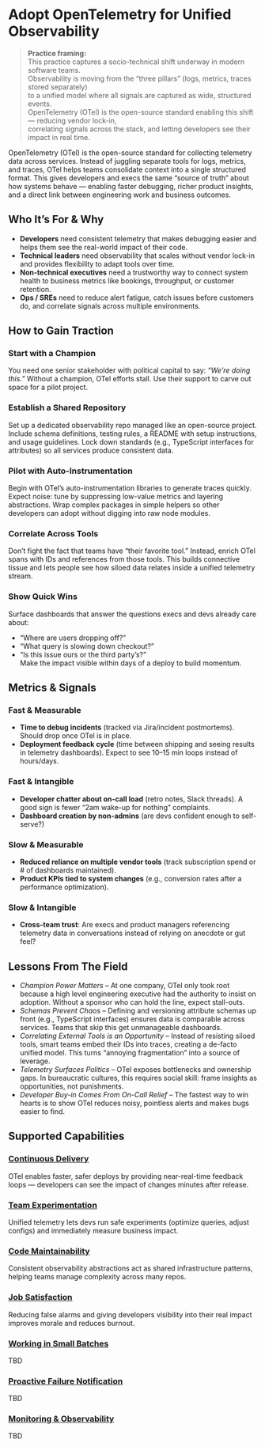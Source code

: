 # Adopt OpenTelemetry for Unified Observability

> **Practice framing:**  
> This practice captures a socio-technical shift underway in modern software teams.  
> Observability is moving from the “three pillars” (logs, metrics, traces stored separately)  
> to a unified model where all signals are captured as wide, structured events.  
> OpenTelemetry (OTel) is the open-source standard enabling this shift — reducing vendor lock-in,  
> correlating signals across the stack, and letting developers see their impact in real time.

OpenTelemetry (OTel) is the open-source standard for collecting telemetry data across services. Instead of juggling separate tools for logs, metrics, and traces, OTel helps teams consolidate context into a single structured format. This gives developers and execs the same “source of truth” about how systems behave — enabling faster debugging, richer product insights, and a direct link between engineering work and business outcomes.

## Who It’s For & Why

- **Developers** need consistent telemetry that makes debugging easier and helps them see the real-world impact of their code.  
- **Technical leaders** need observability that scales without vendor lock-in and provides flexibility to adapt tools over time.  
- **Non-technical executives** need a trustworthy way to connect system health to business metrics like bookings, throughput, or customer retention.  
- **Ops / SREs** need to reduce alert fatigue, catch issues before customers do, and correlate signals across multiple environments.


## How to Gain Traction

### Start with a Champion
You need one senior stakeholder with political capital to say: *“We’re doing this.”* Without a champion, OTel efforts stall. Use their support to carve out space for a pilot project.

### Establish a Shared Repository
Set up a dedicated observability repo managed like an open-source project. Include schema definitions, testing rules, a README with setup instructions, and usage guidelines. Lock down standards (e.g., TypeScript interfaces for attributes) so all services produce consistent data.

### Pilot with Auto-Instrumentation
Begin with OTel’s auto-instrumentation libraries to generate traces quickly. Expect noise: tune by suppressing low-value metrics and layering abstractions. Wrap complex packages in simple helpers so other developers can adopt without digging into raw node modules.

### Correlate Across Tools
Don’t fight the fact that teams have “their favorite tool.” Instead, enrich OTel spans with IDs and references from those tools. This builds connective tissue and lets people see how siloed data relates inside a unified telemetry stream.

### Show Quick Wins
Surface dashboards that answer the questions execs and devs already care about:  
- “Where are users dropping off?”  
- “What query is slowing down checkout?”  
- “Is this issue ours or the third party’s?”  
Make the impact visible within days of a deploy to build momentum.


## Metrics & Signals

### Fast & Measurable
- **Time to debug incidents** (tracked via Jira/incident postmortems). Should drop once OTel is in place.  
- **Deployment feedback cycle** (time between shipping and seeing results in telemetry dashboards). Expect to see 10–15 min loops instead of hours/days.  

### Fast & Intangible
- **Developer chatter about on-call load** (retro notes, Slack threads). A good sign is fewer “2am wake-up for nothing” complaints.  
- **Dashboard creation by non-admins** (are devs confident enough to self-serve?)  

### Slow & Measurable
- **Reduced reliance on multiple vendor tools** (track subscription spend or # of dashboards maintained).  
- **Product KPIs tied to system changes** (e.g., conversion rates after a performance optimization).  

### Slow & Intangible
- **Cross-team trust**: Are execs and product managers referencing telemetry data in conversations instead of relying on anecdote or gut feel?


## Lessons From The Field

- _Champion Power Matters_ – At one company, OTel only took root because a high level engineering executive had the authority to insist on adoption. Without a sponsor who can hold the line, expect stall-outs.  
- _Schemas Prevent Chaos_ – Defining and versioning attribute schemas up front (e.g., TypeScript interfaces) ensures data is comparable across services. Teams that skip this get unmanageable dashboards.  
- _Correlating External Tools is an Opportunity_ – Instead of resisting siloed tools, smart teams embed their IDs into traces, creating a de-facto unified model. This turns “annoying fragmentation” into a source of leverage.  
- _Telemetry Surfaces Politics_ – OTel exposes bottlenecks and ownership gaps. In bureaucratic cultures, this requires social skill: frame insights as opportunities, not punishments.  
- _Developer Buy-in Comes From On-Call Relief_ – The fastest way to win hearts is to show OTel reduces noisy, pointless alerts and makes bugs easier to find.



## Supported Capabilities

### [Continuous Delivery](/capabilities/continuous-delivery.md)  
OTel enables faster, safer deploys by providing near-real-time feedback loops — developers can see the impact of changes minutes after release.  

### [Team Experimentation](/capabilities/team-experimentation.md)  
Unified telemetry lets devs run safe experiments (optimize queries, adjust configs) and immediately measure business impact.  

### [Code Maintainability](/capabilities/code-maintainability.md)  
Consistent observability abstractions act as shared infrastructure patterns, helping teams manage complexity across many repos.  

### [Job Satisfaction](/capabilities/job-satisfaction.md)  
Reducing false alarms and giving developers visibility into their real impact improves morale and reduces burnout.

### [Working in Small Batches](/capabilities/working-in-small-batches.md)  
TBD

### [Proactive Failure Notification](/capabilities/proactive-failure-notification.md)
TBD

### [Monitoring & Observability](/capabilities/monitoring-and-observability.md)  
TBD


